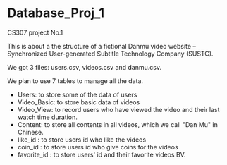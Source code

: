 # Database_Proj_1
CS307 project No.1

This is about a the structure of a fictional Danmu video website – Synchronized User-generated Subtitle Technology Company (SUSTC).



We got 3 files: users.csv, videos.csv and danmu.csv.



We plan to use 7 tables to manage all the data.
- Users: to store some of the data of users
- Video_Basic: to store basic data of videos
- Video_View: to record users who have viewed the video and their last watch time duration.
- Content: to store all contents in all videos, which we call "Dan Mu" in Chinese.
- like_id : to store users id who like the videos
- coin_id : to store users id who give coins for the videos
- favorite_id : to store users' id and their favorite videos BV.
